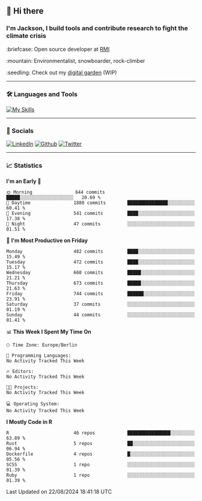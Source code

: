 ## :wave: Hi there
### I'm Jackson, I build tools and contribute research to fight the climate crisis
<p> :briefcase: Open source developer at <a href="https://rmi.org/" alt="RMI">RMI</a></p>
<p> :mountain: Environmentalist, snowboarder, rock-climber</p>
<p> :seedling: Check out my <a href="https://jdhoffa.github.io/" alt="digital garden">digital garden</a> (WIP) </p>

---

### :hammer_and_wrench: Languages and Tools

[![My Skills](https://skillicons.dev/icons?i=r,python,rust,docker,svelte,js,neovim,azure,postgresql,kubernetes,html,css&perline=6&theme=dark)](https://skillicons.dev)

---

### :iphone: Socials

[![LinkedIn](https://skillicons.dev/icons?i=linkedin&theme=dark)](https://www.linkedin.com/in/jackson-hoffart/) 
[![Github](https://skillicons.dev/icons?i=github&theme=dark)](https://github.com/jdhoffa) 
[![Twitter](https://skillicons.dev/icons?i=twitter&theme=dark)](https://twitter.com/jdhoffart) 

---

### :chart_with_upwards_trend: Statistics

 
<!--START_SECTION:waka-->
**I'm an Early 🐤** 

```text
🌞 Morning                644 commits         █████░░░░░░░░░░░░░░░░░░░░   20.69 % 
🌆 Daytime                1880 commits        ███████████████░░░░░░░░░░   60.41 % 
🌃 Evening                541 commits         ████░░░░░░░░░░░░░░░░░░░░░   17.38 % 
🌙 Night                  47 commits          ░░░░░░░░░░░░░░░░░░░░░░░░░   01.51 % 
```
📅 **I'm Most Productive on Friday** 

```text
Monday                   482 commits         ████░░░░░░░░░░░░░░░░░░░░░   15.49 % 
Tuesday                  472 commits         ████░░░░░░░░░░░░░░░░░░░░░   15.17 % 
Wednesday                660 commits         █████░░░░░░░░░░░░░░░░░░░░   21.21 % 
Thursday                 673 commits         █████░░░░░░░░░░░░░░░░░░░░   21.63 % 
Friday                   744 commits         ██████░░░░░░░░░░░░░░░░░░░   23.91 % 
Saturday                 37 commits          ░░░░░░░░░░░░░░░░░░░░░░░░░   01.19 % 
Sunday                   44 commits          ░░░░░░░░░░░░░░░░░░░░░░░░░   01.41 % 
```


📊 **This Week I Spent My Time On** 

```text
🕑︎ Time Zone: Europe/Berlin

💬 Programming Languages: 
No Activity Tracked This Week

🔥 Editors: 
No Activity Tracked This Week

🐱‍💻 Projects: 
No Activity Tracked This Week

💻 Operating System: 
No Activity Tracked This Week
```

**I Mostly Code in R** 

```text
R                        46 repos            ████████████████░░░░░░░░░   63.89 % 
Rust                     5 repos             ██░░░░░░░░░░░░░░░░░░░░░░░   06.94 % 
Dockerfile               4 repos             █░░░░░░░░░░░░░░░░░░░░░░░░   05.56 % 
SCSS                     1 repo              ░░░░░░░░░░░░░░░░░░░░░░░░░   01.39 % 
Ruby                     1 repo              ░░░░░░░░░░░░░░░░░░░░░░░░░   01.39 % 
```




 Last Updated on 22/08/2024 18:41:18 UTC
<!--END_SECTION:waka-->
